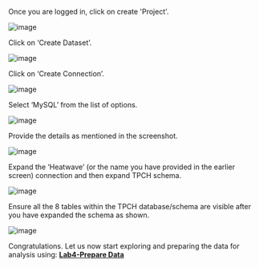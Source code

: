 Once you are logged in, click on create 'Project'.

![image](https://user-images.githubusercontent.com/90479726/133122298-be811281-57fd-4dd9-a642-1609a8bdcfb7.png)

Click on ‘Create Dataset’.

![image](https://user-images.githubusercontent.com/90479726/133122372-c7b97f55-770a-473b-8031-32ebae00f4cb.png)

Click on ‘Create Connection’.

![image](https://user-images.githubusercontent.com/90479726/133122455-a044073a-9dbf-4916-bff4-8c1182106900.png)

Select ‘MySQL’ from the list of options.

![image](https://user-images.githubusercontent.com/90479726/133122521-26c23fad-e98d-4671-b77b-a953f7e38e94.png)

Provide the details as mentioned in the screenshot.

![image](https://user-images.githubusercontent.com/90479726/133299561-2bbca2b8-3df2-4d6d-9fb0-c159c21a0f97.png)

Expand the ‘Heatwave’ (or the name you have provided in the earlier screen) connection and then expand TPCH schema.

![image](https://user-images.githubusercontent.com/90479726/133299769-26391beb-d703-4da7-a47a-639ca1468bea.png)

Ensure all the 8 tables within the TPCH database/schema are visible after you have expanded the schema as shown.

![image](https://user-images.githubusercontent.com/90479726/133300617-813f6ca6-62cf-43ac-94da-f664eb5c5817.png)

Congratulations. Let us now start exploring and preparing the data for analysis using: **[Lab4-Prepare Data](/Lab4-Prepare%20Data/README.md)**

